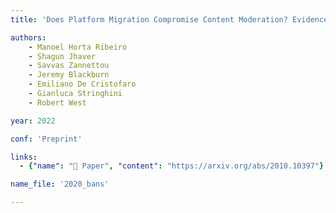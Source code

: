 ```yaml
---
title: 'Does Platform Migration Compromise Content Moderation? Evidence from r/The_Donald and r/Incels'

authors:
    - Manoel Horta Ribeiro
    - Shagun Jhaver
    - Savvas Zannettou
    - Jeremy Blackburn
    - Emiliano De Cristofaro
    - Gianluca Stringhini
    - Robert West

year: 2022

conf: 'Preprint'

links:
  - {"name": "📜 Paper", "content": "https://arxiv.org/abs/2010.10397"}

name_file: '2020_bans'

---
```

